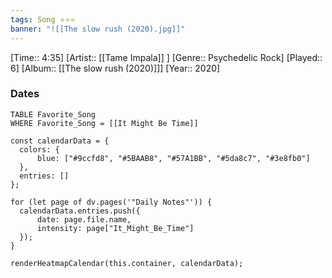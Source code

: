 ```yaml
---
tags: Song ⭐⭐⭐ 
banner: "![[The slow rush (2020).jpg]]"
---
```

[Time:: 4:35]
[Artist:: [[Tame Impala]] ]
[Genre:: Psychedelic Rock]
[Played:: 6]
[Album:: [[The slow rush (2020)]]]
[Year:: 2020]
### Dates
````dataview
TABLE Favorite_Song
WHERE Favorite_Song = [[It Might Be Time]]
````

  ```dataviewjs
const calendarData = { 
	colors: { 
		blue: ["#9ccfd8", "#5BAAB8", "#57A1BB", "#5da8c7", "#3e8fb0"] 
	}, 
	entries: [] 
}; 

for (let page of dv.pages('"Daily Notes"')) { 
	calendarData.entries.push({ 
		date: page.file.name, 
		intensity: page["It_Might_Be_Time"]
	}); 
} 

renderHeatmapCalendar(this.container, calendarData);
```
